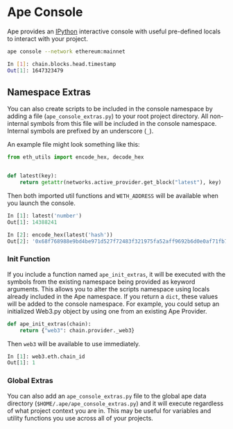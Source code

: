 # Ape Console

Ape provides an [IPython](https://ipython.readthedocs.io/) interactive console with useful pre-defined locals to interact with your project.

```bash
ape console --network ethereum:mainnet

In [1]: chain.blocks.head.timestamp
Out[1]: 1647323479
```

## Namespace Extras

You can also create scripts to be included in the console namespace by adding a file (`ape_console_extras.py`) to your root project directory.  All non-internal symbols from this file will be included in the console namespace.  Internal symbols are prefixed by an underscore (`_`).

An example file might look something like this:

```python
from eth_utils import encode_hex, decode_hex


def latest(key):
    return getattr(networks.active_provider.get_block("latest"), key)
```

Then both imported util functions and `WETH_ADDRESS` will be available when you launch the console.

```python
In [1]: latest('number')
Out[1]: 14388241

In [2]: encode_hex(latest('hash'))
Out[2]: '0x68f768988e9bd4be971d527f72483f321975fa52aff9692b6d0e0af71fb77aaf'
```

### Init Function

If you include a function named `ape_init_extras`, it will be executed with the symbols from the existing namespace being provided as keyword arguments.  This allows you to alter the scripts namespace using locals already included in the Ape namespace.  If you return a `dict`, these values will be added to the console namespace.  For example, you could setup an initialized Web3.py object by using one from an existing Ape Provider.

```python
def ape_init_extras(chain):
    return {"web3": chain.provider._web3}
```

Then `web3` will be available to use immediately.

```python
In [1]: web3.eth.chain_id
Out[1]: 1
```

### Global Extras

You can also add an `ape_console_extras.py` file to the global ape data directory (`$HOME/.ape/ape_console_extras.py`) and it will execute regardless of what project context you are in.  This may be useful for variables and utility functions you use across all of your projects.
